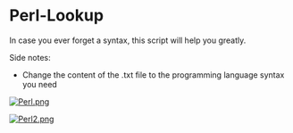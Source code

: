 # Perl-Lookup

In case you ever forget a syntax, this script will help you greatly.

Side notes:
- Change the content of the .txt file to the programming language syntax you need



[![Perl.png](https://s26.postimg.org/nnnzwz33d/Perl.png)](https://postimg.org/image/w5xg1b9lx/)

[![Perl2.png](https://s26.postimg.org/vholidaw9/Perl2.png)](https://postimg.org/image/iqafbv145/)
